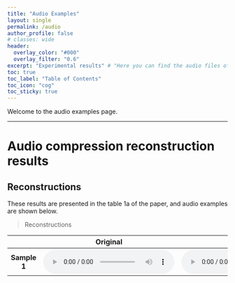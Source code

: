 ```yaml
---
title: "Audio Examples"
layout: single
permalink: /audio
author_profile: false
# classes: wide
header:
  overlay_color: "#000"
  overlay_filter: "0.6"
excerpt: "Experimental results" # "Here you can find the audio files of the different pieces we worked on." - Example of a subtitle
toc: true
toc_label: "Table of Contents"
toc_icon: "cog"
toc_sticky: true
---
```

<html>

</html>


Welcome to the audio examples page. 

---
# Audio compression reconstruction results

## Reconstructions

These results are presented in the table 1a of the paper, and audio examples are shown below.

> Reconstructions
<html>
  <table>
    <thread>
      <tr>
        <th>
          <!-- <center> Voice </center> -->
        </th>
        <th>
          <center> Original </center>
        </th>
        <th>
          <center> Baseline </center>
        </th>
        <th>
          <center> RandRVQ1 </center>
        </th>
        <th>
          <center> RandRVQ4 </center>
        </th>
        <th>
          <center> RandRVQ5 </center>
        </th>
      </tr>
    </thread>
    <tbody>
      <tr>
        <th> <strong> Sample 1 </strong> </th>
        <th>
          <audio class="px-1" controls="" controlslist="nodownload">
            <source src="audio/source_samples/sample_0.wav" type="audio/wav">
          </audio>
        </th>
        <th>
          <audio controls="">
            <source src="audio/baseline_output_samples/sample_0.wav"/>
          </audio>
        </th>
        <th>
          <audio controls="">
            <source src="audio/8192_1024_output_samples/sample_0.wav"/>
          </audio>
        </th>
        <th>
          <audio controls="">
            <source src="audio/16384_512_output_samples/sample_0.wav"/>
          </audio>
        </th>
        <th>
          <audio controls="">
            <source src="audio/16384_512_6rq_output_samples/sample_0.wav"/>
          </audio>
        </th>
      </tr>
    </tbody>
  </table>
</html>
<br/>

